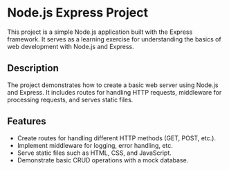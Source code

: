 # Node.js Express Project

This project is a simple Node.js application built with the Express framework. It serves as a learning exercise for understanding the basics of web development with Node.js and Express.

## Description

The project demonstrates how to create a basic web server using Node.js and Express. It includes routes for handling HTTP requests, middleware for processing requests, and serves static files.

## Features

- Create routes for handling different HTTP methods (GET, POST, etc.).
- Implement middleware for logging, error handling, etc.
- Serve static files such as HTML, CSS, and JavaScript.
- Demonstrate basic CRUD operations with a mock database.
